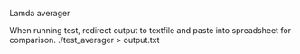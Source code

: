 Lamda averager

When running test, redirect output to textfile and paste into spreadsheet for comparison.
./test_averager > output.txt